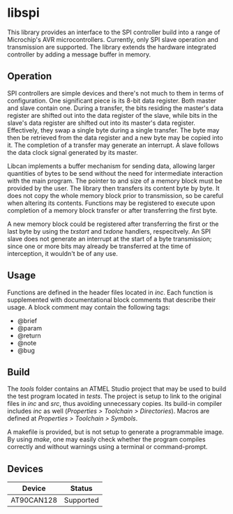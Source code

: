 # libspi

This library provides an interface to the SPI controller build into a range of Microchip's AVR microcontrollers. Currently, only SPI slave operation and transmission are supported. The library extends the hardware integrated controller by adding a message buffer in memory.

## Operation

SPI controllers are simple devices and there's not much to them in terms of configuration. One significant piece is its 8-bit data register. Both master and slave contain one. During a transfer, the bits residing the master's data register are shifted out into the data register of the slave, while bits in the slave's data register are shifted out into its master's data register. Effectively, they swap a single byte during a single transfer. The byte may then be retrieved from the data register and a new byte may be copied into it. The completion of a transfer may generate an interrupt. A slave follows the data clock signal generated by its master.

Libcan implements a buffer mechanism for sending data, allowing larger quantities of bytes to be send without the need for intermediate interaction with the main program. The pointer to and size of a memory block must be provided by the user. The library then transfers its content byte by byte. It does not copy the whole memory block prior to transmission, so be careful when altering its contents. Functions may be registered to execute upon completion of a memory block transfer or after transferring the first byte.

A new memory block could be registered after transferring the first or the last byte by using the _txstart_ and _txdone_ handlers, respecitvely. An SPI slave does not generate an interrupt at the start of a byte transmission; since one or more bits may already be transferred at the time of interception, it wouldn't be of any use. 

## Usage

Functions are defined in the header files located in _inc_. Each function is supplemented with documentational block comments that describe their usage. A block comment may contain the following tags:

  * @brief
  * @param
  * @return
  * @note
  * @bug

## Build

The _tools_ folder contains an ATMEL Studio project that may be used to build the test program located in _tests_. The project is setup to link to the original files in _inc_ and _src_, thus avoiding unnecessary copies. Its build-in compiler includes _inc_ as well (_Properties > Toolchain > Directories_). Macros are defined at _Properties > Toolchain > Symbols_.

A makefile is provided, but is not setup to generate a programmable image. By using _make_, one may easily check whether the program compiles correctly and without warnings using a terminal or command-prompt.

## Devices

Device | Status
--- | ---
AT90CAN128 | Supported

